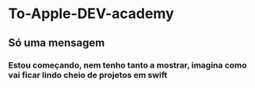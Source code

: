 # To-Apple-DEV-academy
<h2>Só uma mensagem</h2>

<h3><it>Estou começando, nem tenho tanto a mostrar, imagina como vai ficar lindo cheio de projetos em swift</it></h3>
